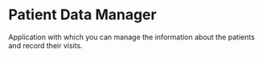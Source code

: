 # Patient Data Manager
Application with which you can manage the information about the patients and record their visits.